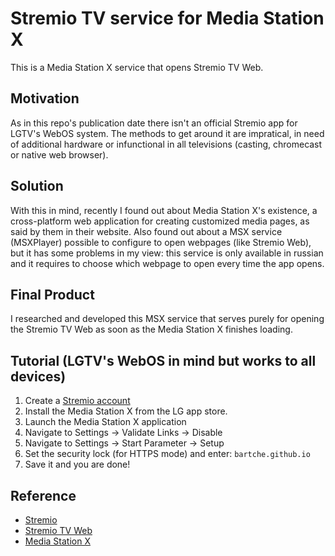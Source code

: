 
# Stremio TV service for Media Station X

This is a Media Station X service that opens Stremio TV Web.


## Motivation

As in this repo's publication date there isn't an official Stremio app for LGTV's WebOS system. The methods to get around it are impratical, in need of additional hardware or infunctional in all televisions (casting, chromecast or native web browser).

## Solution

With this in mind, recently I found out about Media Station X's existence, a cross-platform web application for creating customized media pages, as said by them in their website. Also found out about a MSX service (MSXPlayer) possible to configure to open webpages (like Stremio Web), but it has some problems in my view: this service is only available in russian and it requires to choose which webpage to open every time the app opens.

## Final Product

I researched and developed this MSX service that serves purely for opening the Stremio TV Web as soon as the Media Station X finishes loading.


## Tutorial (LGTV's WebOS in mind but works to all devices)

1. Create a [Stremio account](https://www.stremio.com/register)
2. Install the Media Station X from the LG app store.
3. Launch the Media Station X application
4. Navigate to Settings → Validate Links → Disable
5. Navigate to Settings → Start Parameter → Setup
6. Set the security lock (for HTTPS mode) and enter:
   ```bartche.github.io```
7. Save it and you are done!

## Reference

- [Stremio](https://www.stremio.com/)
- [Stremio TV Web](https://tv.strem.io/)
- [Media Station X](https://msx.benzac.de/info/)
